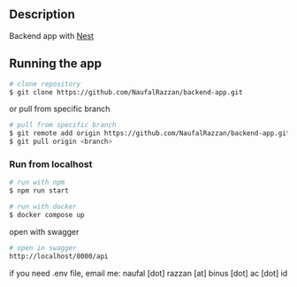 ## Description

Backend app with [Nest](https://github.com/nestjs/nest)

## Running the app

```bash
# clone repository
$ git clone https://github.com/NaufalRazzan/backend-app.git
```
or pull from specific branch

```bash
# pull from specific branch
$ git remote add origin https://github.com/NaufalRazzan/backend-app.git
$ git pull origin <branch>
```

### Run from localhost
```bash
# run with npm
$ npm run start

# run with docker
$ docker compose up
```

open with swagger
```bash
# open in swagger
http://localhost/8000/api
```

if you need .env file, email me: naufal [dot] razzan [at] binus [dot] ac [dot] id